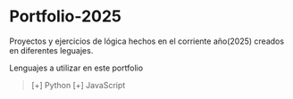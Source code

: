 # Portfolio-2025
Proyectos y ejercicios de lógica hechos en el corriente año(2025) creados en diferentes leguajes.

Lenguajes a utilizar en este portfolio
> [+] Python
> [+] JavaScript
